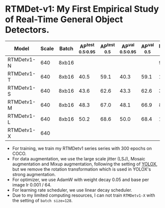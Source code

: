# RTMDet-v1: My First Empirical Study of Real-Time General Object Detectors.

|   Model    | Scale | Batch | AP<sup>test<br>0.5:0.95 | AP<sup>test<br>0.5 | AP<sup>val<br>0.5:0.95 | AP<sup>val<br>0.5 | FLOPs<br><sup>(G) | Params<br><sup>(M) | Weight |
|------------|-------|-------|-------------------------|--------------------|------------------------|-------------------|-------------------|--------------------|--------|
| RTMDetv1-N |  640  | 8xb16 |                         |                    |                        |                   |      9.1          |        2.4         |  |
| RTMDetv1-T |  640  | 8xb16 |         40.5            |        59.1        |          40.3          |        59.1       |      19.0         |        5.1         | [ckpt](https://github.com/yjh0410/PyTorch_YOLO_Tutorial/releases/download/yolo_tutorial_ckpt/RTMDetv1_t_coco.pth) |
| RTMDetv1-S |  640  | 8xb16 |         43.6            |        62.6        |          43.3          |        62.6       |      33.6         |        9.0         | [ckpt](https://github.com/yjh0410/PyTorch_YOLO_Tutorial/releases/download/yolo_tutorial_ckpt/RTMDetv1_s_coco.pth) |
| RTMDetv1-M |  640  | 8xb16 |         48.3            |        67.0        |          48.1          |        66.9       |      87.4         |        23.6        | [ckpt](https://github.com/yjh0410/PyTorch_YOLO_Tutorial/releases/download/yolo_tutorial_ckpt/RTMDetv1_m_coco.pth) |
| RTMDetv1-L |  640  | 8xb16 |         50.2            |        68.6        |          50.0          |        68.4       |      176.6        |        47.6        | [ckpt](https://github.com/yjh0410/PyTorch_YOLO_Tutorial/releases/download/yolo_tutorial_ckpt/RTMDetv1_l_coco.pth) |
| RTMDetv1-X |  640  |       |                         |                    |                        |                   |                   |                    |  |

- For training, we train my RTMDetv1 series series with 300 epochs on COCO.
- For data augmentation, we use the large scale jitter (LSJ), Mosaic augmentation and Mixup augmentation, following the setting of [YOLOX](https://github.com/ultralytics/yolov5), but we remove the rotation transformation which is used in YOLOX's strong augmentation.
- For optimizer, we use AdamW with weight decay 0.05 and base per image lr 0.001 / 64.
- For learning rate scheduler, we use linear decay scheduler.
- Due to my limited computing resources, I can not train `RTMDetv1-X` with the setting of `batch size=128`.
